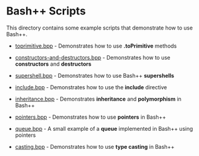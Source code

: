 # Bash++ Scripts

This directory contains some example scripts that demonstrate how to use Bash++.

 - [toprimitive.bpp](toprimitive.bpp) - Demonstrates how to use **.toPrimitive** methods

 - [constructors-and-destructors.bpp](constructors-and-destructors.bpp) - Demonstrates how to use **constructors** and **destructors**

 - [supershell.bpp](supershell.bpp) - Demonstrates how to use Bash++ **supershells**

 - [include.bpp](include.bpp) - Demonstrates how to use the **include** directive

 - [inheritance.bpp](inheritance.bpp) - Demonstrates **inheritance** and **polymorphism** in Bash++

 - [pointers.bpp](pointers.bpp) - Demonstrates how to use **pointers** in Bash++

 - [queue.bpp](queue.bpp) - A small example of a **queue** implemented in Bash++ using pointers

 - [casting.bpp](casting.bpp) - Demonstrates how to use **type casting** in Bash++